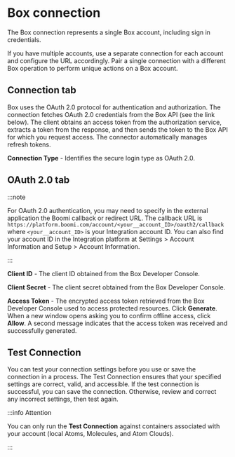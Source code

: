 # Box connection 

<head>
  <meta name="guidename" content="Integration"/>
  <meta name="context" content="GUID-91fcae7f-d825-49de-8b03-751dc11d003c"/>
</head>


The Box connection represents a single Box account, including sign in credentials.

If you have multiple accounts, use a separate connection for each account and configure the URL accordingly. Pair a single connection with a different Box operation to perform unique actions on a Box account.

## Connection tab 

Box uses the OAuth 2.0 protocol for authentication and authorization. The connection fetches OAuth 2.0 credentials from the Box API \(see the link below\). The client obtains an access token from the authorization service, extracts a token from the response, and then sends the token to the Box API for which you request access. The connector automatically manages refresh tokens.




**Connection Type** - 
Identifies the secure login type as OAuth 2.0.

## **OAuth 2.0** tab 

:::note

For OAuth 2.0 authentication, you may need to specify in the external application the Boomi callback or redirect URL. The callback URL is `https://platform.boomi.com/account/<your__account_ID>/oauth2/callback` where `<your__account_ID>` is your Integration account ID. You can also find your account ID in the Integration platform at Settings > Account Information and Setup > Account Information.

:::


**Client ID** - 
The client ID obtained from the Box Developer Console.

**Client Secret** - 
 The client secret obtained from the Box Developer Console.

**Access Token** - 
The encrypted access token retrieved from the Box Developer Console used to access protected resources. Click **Generate**. When a new window opens asking you to confirm offline access, click **Allow**. A second message indicates that the access token was received and successfully generated.

## Test Connection

You can test your connection settings before you use or save the connection in a process. The Test Connection ensures that your specified settings are correct, valid, and accessible. If the test connection is successful, you can save the connection. Otherwise, review and correct any incorrect settings, then test again.

:::info Attention

You can only run the **Test Connection** against containers associated with your account (local Atoms, Molecules, and Atom Clouds).

:::